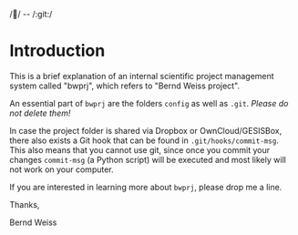 /:date:/ -- /:git:/

# Introduction

This is a brief explanation of an internal scientific project management system
called "bwprj", which refers to "Bernd Weiss project".

An essential part of `bwprj` are the folders `config` as well as `.git`. *Please
do not delete them!* 

In case the project folder is shared via Dropbox or OwnCloud/GESISBox, there
also exists a Git hook that can be found in `.git/hooks/commit-msg`. This also
means that you cannot use git, since once you commit your changes `commit-msg`
(a Python script) will be executed and most likely will not work on your
computer.

If you are interested in learning more about `bwprj`, please drop me a line.

Thanks,

Bernd Weiss
